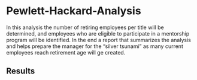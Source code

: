 # Pewlett-Hackard-Analysis

In this analysis the number of retiring employees per title will be determined, and employees who are eligible to participate in a mentorship program will be identified. In the end a report that summarizes the analysis and helps prepare the manager for the “silver tsunami” as many current employees reach retirement age will ge created. 

## Results
